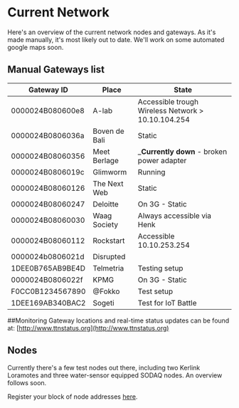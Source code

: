 # Current Network

Here's an overview of the current network nodes and gateways.
As it's made manually, it's most likely out to date. We'll work on some automated google maps soon.


## Manual Gateways list
| Gateway ID | Place | State |
|------------|-------|-------|
| 0000024B080600e8 | A-lab | Accessible trough Wireless Network > 10.10.104.254 |
| 0000024B0806036a | Boven de Bali | Static |
| 0000024B08060356 | Meet Berlage | _**Currently down** - broken power adapter |
| 0000024B0806019c | Glimworm | Running | Accessible trough SSH > 192.168.2.18 |
| 0000024B08060126 | The Next Web | Static |
| 0000024B08060247 | Deloitte | On 3G - Static |
| 0000024B08060030 | Waag Society | Always accessible via Henk |
| 0000024B08060112 | Rockstart | Accessible 10.10.253.254 |
| 0000024b0806021d | Disrupted | |
| 1DEE0B765AB9BE4D | Telmetria | Testing setup |
| 0000024B0806022f | KPMG | On 3G - Static |
| F0CC0B1234567890 | @Fokko | Test setup |
| 1DEE169AB340BAC2 | Sogeti | Test for IoT Battle


##Monitoring
Gateway locations and real-time status updates can be found at: [http://www.ttnstatus.org](http://www.ttnstatus.org)

## Nodes
Currently there's a few test nodes out there, including two Kerlink Loramotes and three water-sensor equipped SODAQ nodes. An overview follows soon.

Register your block of node addresses [here](AddressSpace).